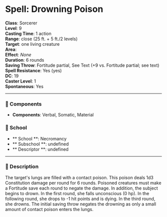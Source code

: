 
# Spell: Drowning Poison
**Class**: Sorcerer  
**Level**: 9  
**Casting Time**: 1 action  
**Range**: close (25 ft. + 5 ft./2 levels)  
**Target**: one living creature  
**Area**:   
**Effect**: _None_  
**Duration**: 6 rounds  
**Saving Throw**: Fortitude partial, See Text (+9 vs. Fortitude partial; see text)  
**Spell Resistance**: Yes (yes)  
**DC**: 19  
**Caster Level**: 1  
**Spontaneous**: Yes

---

### 🔮 Components
- **Components**: Verbal, Somatic, Material

### 🏫 School
- ** School **: Necromancy
- ** Subschool **: undefined
- ** Descriptor **: undefined
---

### 📜 Description
The target's lungs are filled with a contact poison. This poison deals 1d3 Constitution damage per round for 6 rounds. Poisoned creatures must make a Fortitude save each round to negate the damage. In addition, the subject begins to drown. In the first round, she falls unconscious (0 hp). In the following round, she drops to -1 hit points and is dying. In the third round, she drowns. The initial saving throw negates the drowning as only a small amount of contact poison enters the lungs.
